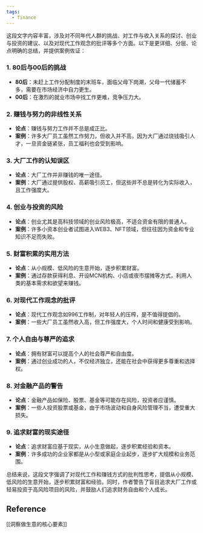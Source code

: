 ```yaml
---
tags:
  - finance
---
```

这段文字内容丰富，涉及对不同年代人群的挑战、对工作与收入关系的探讨、创业与投资的建议、以及对现代工作观念的批评等多个方面。以下是更详细、分层、论点明确的总结，并提供案例佐证：

### 1. 80后与00后的挑战

- **80后**：未赶上工作分配制度的末班车，面临父母下岗潮，父母一代储蓄不多，需要在市场经济中自力更生。
- **00后**：在激烈的就业市场中找工作更难，竞争压力大。

### 2. 赚钱与努力的非线性关系

- **论点**：赚钱与努力工作并不总是成正比。
- **案例**：许多大厂员工虽然工作努力，但收入并不高，因为大厂通过烧钱吸引人才，一旦资金链紧张，员工福利也会受到影响。

### 3. 大厂工作的认知误区

- **论点**：大厂工作并非赚钱的唯一途径。
- **案例**：大厂通过提供股权、高薪吸引员工，但这些并不总是转化为实际收入，且工作强度大。

### 4. 创业与投资的风险

- **论点**：创业尤其是高科技领域的创业风险极高，不适合资金有限的普通人。
- **案例**：许多小资本创业者试图进入WEB3、NFT领域，但往往因为资金和专业知识不足而失败。

### 5. 财富积累的实用方法

- **论点**：从小规模、低风险的生意开始，逐步积累财富。
- **案例**：通过存款获得利息、开设MCN机构、小店或夜市摆摊等方式，利用人类的基本需求和欲望来赚钱。

### 6. 对现代工作观念的批评

- **论点**：现代工作观念如996工作制，对年轻人的压榨，是不值得提倡的。
- **案例**：一些大厂员工虽然收入高，但工作强度大，个人时间和健康受到影响。

### 7. 个人自由与尊严的追求

- **论点**：拥有财富可以提高个人的社会尊严和自由度。
- **案例**：通过创业成功的人，不仅经济独立，还能在社会中获得更多尊重和选择权。

### 8. 对金融产品的警告

- **论点**：金融产品如保险、股票、基金等可能存在风险，投资者应谨慎。
- **案例**：一些人投资股票或基金，由于市场波动和自身风险管理不当，遭受重大损失。

### 9. 追求财富的现实途径

- **论点**：追求财富应基于现实，从小生意做起，逐步积累经验和资本。
- **案例**：许多成功的企业家都是从小型或家庭企业起步，逐步扩大规模和业务范围。

总结来说，这段文字强调了对现代工作和赚钱方式的批判性思考，提倡从小规模、低风险的生意开始，逐步积累财富和经验。同时，作者警告了盲目追求大厂工作或轻易投资于高风险项目的风险，并鼓励人们追求财务自由和个人成长。

## Reference

[[洞察做生意的核心要素]]
